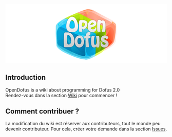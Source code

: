 ![OpenDofus](resources/OpenDofus.png)

## Introduction

OpenDofus is a wiki about programming for Dofus 2.0  
Rendez-vous dans la section [Wiki](https://github.com/LuaxY/OpenDofus/wiki) pour commencer !

## Comment contribuer ?

La modification du wiki est réserver aux contributeurs, tout le monde peu devenir contributeur. Pour cela, créer votre demande dans la section [Issues](https://github.com/LuaxY/OpenDofus/issues).

